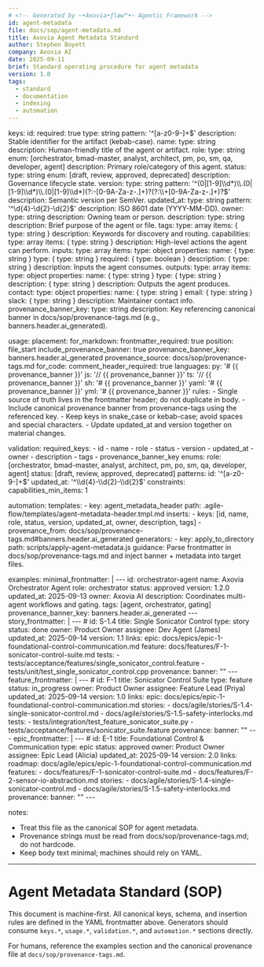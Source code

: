 ```yaml
---
# <!-- Generated by ~•Axovia•ƒløw™•~ Agentic Framework -->
id: agent-metadata
file: docs/sop/agent-metadata.md
title: Axovia Agent Metadata Standard
author: Stephen Boyett
company: Axovia AI
date: 2025-09-11
brief: Standard operating procedure for agent metadata
version: 1.0
tags:
  - standard
  - documentation
  - indexing
  - automation
---
```


keys:
  id:
    required: true
    type: string
    pattern: '^[a-z0-9-]+$'
    description: Stable identifier for the artifact (kebab-case).
    name:
      type: string
      description: Human-friendly title of the agent or artifact.
    role:
      type: string
      enum: [orchestrator, bmad-master, analyst, architect, pm, po, sm, qa, developer, agent]
      description: Primary role/category of this agent.
    status:
      type: string
      enum: [draft, review, approved, deprecated]
      description: Governance lifecycle state.
    version:
      type: string
      pattern: '^(0|[1-9]\\d*)\\.(0|[1-9]\\d*)\\.(0|[1-9]\\d*)(?:-[0-9A-Za-z-.]+)?(?:\\+[0-9A-Za-z-.]+)?$'
      description: Semantic version per SemVer.
    updated_at:
      type: string
      pattern: '^\\d{4}-\\d{2}-\\d{2}$'
      description: ISO 8601 date (YYYY-MM-DD).
    owner:
      type: string
      description: Owning team or person.
    description:
      type: string
      description: Brief purpose of the agent or file.
    tags:
      type: array
      items: { type: string }
      description: Keywords for discovery and routing.
    capabilities:
      type: array
      items: { type: string }
      description: High-level actions the agent can perform.
    inputs:
      type: array
      items:
        type: object
        properties:
          name: { type: string }
          type: { type: string }
          required: { type: boolean }
          description: { type: string }
      description: Inputs the agent consumes.
    outputs:
      type: array
      items:
        type: object
        properties:
          name: { type: string }
          type: { type: string }
          description: { type: string }
      description: Outputs the agent produces.
    contact:
      type: object
      properties:
        name: { type: string }
        email: { type: string }
        slack: { type: string }
      description: Maintainer contact info.
    provenance_banner_key:
      type: string
      description: Key referencing canonical banner in docs/sop/provenance-tags.md (e.g., banners.header.ai_generated).

usage:
  placement:
    for_markdown:
      frontmatter_required: true
      position: file_start
      include_provenance_banner: true
      provenance_banner_key: banners.header.ai_generated
      provenance_source: docs/sop/provenance-tags.md
    for_code:
      comment_header_required: true
      languages:
        py: '# {{ provenance_banner }}'
        js: '// {{ provenance_banner }}'
        ts: '// {{ provenance_banner }}'
        sh: '# {{ provenance_banner }}'
        yaml: '# {{ provenance_banner }}'
        yml: '# {{ provenance_banner }}'
  rules:
    - Single source of truth lives in the frontmatter header; do not duplicate in body.
    - Include canonical provenance banner from provenance-tags using the referenced key.
    - Keep keys in snake_case or kebab-case; avoid spaces and special characters.
    - Update updated_at and version together on material changes.

validation:
  required_keys:
    - id
    - name
    - role
    - status
    - version
    - updated_at
    - owner
    - description
    - tags
    - provenance_banner_key
  enums:
    role: [orchestrator, bmad-master, analyst, architect, pm, po, sm, qa, developer, agent]
    status: [draft, review, approved, deprecated]
  patterns:
    id: '^[a-z0-9-]+$'
    updated_at: '^\\d{4}-\\d{2}-\\d{2}$'
  constraints:
    capabilities_min_items: 1

automation:
  templates:
    - key: agent_metadata_header
      path: .agile-flow/templates/agent-metadata-header.tmpl.md
      inserts:
        - keys: [id, name, role, status, version, updated_at, owner, description, tags]
        - provenance_from: docs/sop/provenance-tags.md#banners.header.ai_generated
  generators:
    - key: apply_to_directory
      path: scripts/apply-agent-metadata.js
      guidance: Parse frontmatter in docs/sop/provenance-tags.md and inject banner + metadata into target files.

examples:
  minimal_frontmatter: |
    ---
    id: orchestrator-agent
    name: Axovia Orchestrator Agent
    role: orchestrator
    status: approved
    version: 1.2.0
    updated_at: 2025-09-13
    owner: Axovia AI
    description: Coordinates multi-agent workflows and gating.
    tags: [agent, orchestrator, gating]
    provenance_banner_key: banners.header.ai_generated
    ---
  story_frontmatter: |
    ---
    # <!-- Generated by •∆• ~•Axovia•ƒløw™•~ -->
    id: S-1.4
    title: Single Sonicator Control
    type: story
    status: done
    owner: Product Owner
    assignee: Dev Agent (James)
    updated_at: 2025-09-14
    version: 1.1
    links:
      epic: docs/epics/epic-1-foundational-control-communication.md
      feature: docs/features/F-1-sonicator-control-suite.md
      tests:
        - tests/acceptance/features/single_sonicator_control.feature
        - tests/unit/test_single_sonicator_control.cpp
    provenance:
      banner: "<!-- Generated by •∆• ~•Axovia•ƒløw™•~ -->"
    ---
  feature_frontmatter: |
    ---
    # <!-- Generated by •∆• ~•Axovia•ƒløw™•~ -->
    id: F-1
    title: Sonicator Control Suite
    type: feature
    status: in_progress
    owner: Product Owner
    assignee: Feature Lead (Priya)
    updated_at: 2025-09-14
    version: 1.0
    links:
      epic: docs/epics/epic-1-foundational-control-communication.md
      stories:
        - docs/agile/stories/S-1.4-single-sonicator-control.md
        - docs/agile/stories/S-1.5-safety-interlocks.md
      tests:
        - tests/integration/test_feature_sonicator_suite.py
        - tests/acceptance/features/sonicator_suite.feature
    provenance:
      banner: "<!-- Generated by •∆• ~•Axovia•ƒløw™•~ -->"
    ---
  epic_frontmatter: |
    ---
    # <!-- Generated by •∆• ~•Axovia•ƒløw™•~ -->
    id: E-1
    title: Foundational Control & Communication
    type: epic
    status: approved
    owner: Product Owner
    assignee: Epic Lead (Alicia)
    updated_at: 2025-09-14
    version: 2.0
    links:
      roadmap: docs/agile/epics/epic-1-foundational-control-communication.md
      features:
        - docs/features/F-1-sonicator-control-suite.md
        - docs/features/F-2-sensor-io-abstraction.md
      stories:
        - docs/agile/stories/S-1.4-single-sonicator-control.md
        - docs/agile/stories/S-1.5-safety-interlocks.md
    provenance:
      banner: "<!-- Generated by •∆• ~•Axovia•ƒløw™•~ -->"
    ---

notes:
  - Treat this file as the canonical SOP for agent metadata.
  - Provenance strings must be read from docs/sop/provenance-tags.md; do not hardcode.
  - Keep body text minimal; machines should rely on YAML.

---

<!-- Generated by ~•Axovia•ƒløw™•~ Agentic Framework -->

# Agent Metadata Standard (SOP)

This document is machine-first. All canonical keys, schema, and insertion rules are defined in the YAML frontmatter above. Generators should consume `keys.*`, `usage.*`, `validation.*`, and `automation.*` sections directly.

For humans, reference the examples section and the canonical provenance file at `docs/sop/provenance-tags.md`.